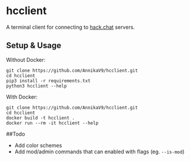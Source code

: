 # hcclient
A terminal client for connecting to [hack.chat](https://github.com/hack-chat/main) servers.



## Setup & Usage


Without Docker:
```
git clone https://github.com/AnnikaV9/hcclient.git
cd hcclient
pip3 install -r requirements.txt
python3 hcclient --help
```
With Docker:


```
git clone https://github.com/AnnikaV9/hcclient.git
cd hcclient
docker build -t hcclient .
docker run --rm -it hcclient --help
```



##Todo
- Add color schemes
- Add mod/admin commands that can enabled with flags (eg. `--is-mod`)
